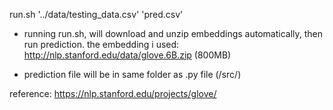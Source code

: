 run.sh '../data/testing_data.csv' 'pred.csv'

- running run.sh, will download and unzip embeddings automatically, then run prediction.
the embedding i used: http://nlp.stanford.edu/data/glove.6B.zip (800MB)

- prediction file will be in same folder as .py file (/src/)

reference:
https://nlp.stanford.edu/projects/glove/